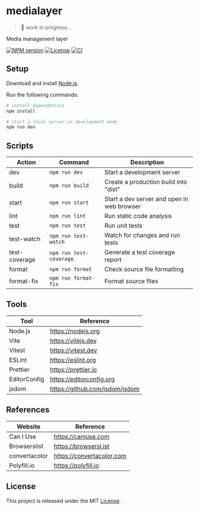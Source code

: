# medialayer

> 🚧 work in progress...

Media management layer

[![NPM version][npm-badge]][npm-url]
[![License][license-badge]][license-url]
[![CI][ci-badge]][ci-url]

## Setup

Download and install [Node.js](https://nodejs.org/en/download/).

Run the following commands:

```bash
# install dependencies
npm install

# start a local server in development mode
npm run dev
```

## Scripts

| Action        | Command                 | Description                                |
| ------------- | ----------------------- | ------------------------------------------ |
| dev           | `npm run dev`           | Start a development server                 |
| build         | `npm run build`         | Create a production build into "dist"      |
| start         | `npm run start`         | Start a dev server and open in web browser |
| lint          | `npm run lint`          | Run static code analysis                   |
| test          | `npm run test`          | Run unit tests                             |
| test-watch    | `npm run test-watch`    | Watch for changes and run tests            |
| test-coverage | `npm run test-coverage` | Generate a test coverage report            |
| format        | `npm run format`        | Check source file formatting               |
| format-fix    | `npm run format-fix`    | Format source files                        |

## Tools

| Tool         | Reference                      |
| ------------ | ------------------------------ |
| Node.js      | https://nodejs.org             |
| Vite         | https://vitejs.dev             |
| Vitest       | https://vitest.dev             |
| ESLint       | https://eslint.org             |
| Prettier     | https://prettier.io            |
| EditorConfig | https://editorconfig.org       |
| jsdom        | https://github.com/jsdom/jsdom |

## References

| Website       | Reference                 |
| ------------- | ------------------------- |
| Can I Use     | https://caniuse.com       |
| Browserslist  | https://browsersl.ist     |
| convertacolor | https://convertacolor.com |
| Polyfill.io   | https://polyfill.io       |

## License

This project is released under the MIT [License](LICENSE).

[ci-badge]: https://github.com/epreston/medialayer/actions/workflows/ci.yml/badge.svg
[ci-url]: https://github.com/epreston/medialayer/actions
[npm-badge]: https://img.shields.io/npm/v/medialayer
[npm-url]: https://www.npmjs.com/package/medialayer
[license-badge]: https://img.shields.io/npm/l/medialayer.svg?cacheSeconds=2592000
[license-url]: LICENSE
